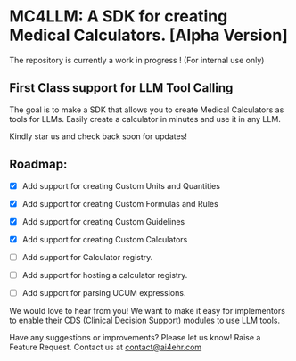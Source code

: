 # MC4LLM: A SDK for creating Medical Calculators. [Alpha Version]

The repository is currently a work in progress ! (For internal use only)

## First Class support for LLM Tool Calling
The goal is to make a SDK that allows you to create Medical Calculators as tools for LLMs. 
Easily create a calculator in minutes and use it in any LLM.


Kindly star us and check back soon for updates!

## Roadmap:
- [x] Add support for creating Custom Units and Quantities
- [x] Add support for creating Custom Formulas and Rules
- [x] Add support for creating Custom Guidelines
- [x] Add support for creating Custom Calculators

- [ ] Add support for Calculator registry.
- [ ] Add support for hosting a calculator registry.
- [ ] Add support for parsing UCUM expressions.

We would love to hear from you! We want to make it easy for implementors to enable their CDS (Clinical Decision Support) modules to use LLM tools.

Have any suggestions or improvements? Please let us know!
Raise a Feature Request. 
Contact us at [contact@ai4ehr.com](mailto:contact@ai4ehr.com)


